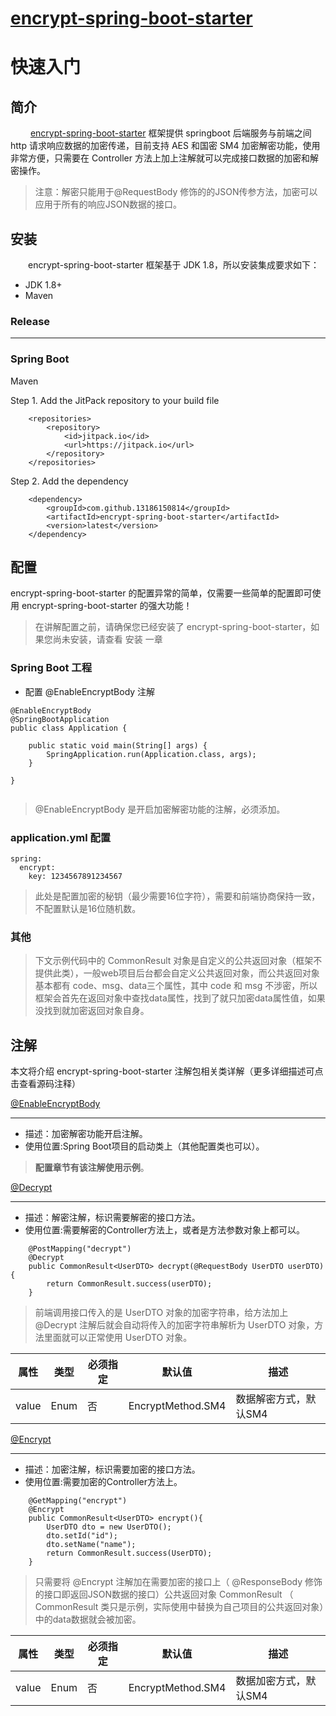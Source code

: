 # [encrypt-spring-boot-starter](https://github.com/13186150814/encrypt-spring-boot-starter)

# 快速入门

## 简介

&emsp;&emsp; [encrypt-spring-boot-starter](https://github.com/13186150814/encrypt-spring-boot-starter) 框架提供 springboot 后端服务与前端之间 http 请求响应数据的加密传递，目前支持 AES 和国密 SM4 加密解密功能，使用非常方便，只需要在 Controller 方法上加上注解就可以完成接口数据的加密和解密操作。

> 注意：解密只能用于@RequestBody 修饰的的JSON传参方法，加密可以应用于所有的响应JSON数据的接口。

## 安装

&emsp;&emsp;encrypt-spring-boot-starter 框架基于 JDK 1.8，所以安装集成要求如下：

- JDK 1.8+
- Maven

### Release

---

### Spring Boot

Maven

Step 1. Add the JitPack repository to your build file

```
	<repositories>
		<repository>
		    <id>jitpack.io</id>
		    <url>https://jitpack.io</url>
		</repository>
	</repositories>

```
Step 2. Add the dependency

```
	<dependency>
        <groupId>com.github.13186150814</groupId>
        <artifactId>encrypt-spring-boot-starter</artifactId>
        <version>latest</version>
    </dependency>

```

## 配置

encrypt-spring-boot-starter 的配置异常的简单，仅需要一些简单的配置即可使用 encrypt-spring-boot-starter 的强大功能！
> 在讲解配置之前，请确保您已经安装了 encrypt-spring-boot-starter，如果您尚未安装，请查看 安装 一章

### Spring Boot 工程
- 配置 @EnableEncryptBody 注解

```
@EnableEncryptBody
@SpringBootApplication
public class Application {

    public static void main(String[] args) {
        SpringApplication.run(Application.class, args);
    }

}


```
> @EnableEncryptBody 是开启加密解密功能的注解，必须添加。

### application.yml 配置

```
spring:
  encrypt:
    key: 1234567891234567

```
> 此处是配置加密的秘钥（最少需要16位字符），需要和前端协商保持一致，不配置默认是16位随机数。


### 其他

> 下文示例代码中的 CommonResult 对象是自定义的公共返回对象（框架不提供此类），一般web项目后台都会自定义公共返回对象，而公共返回对象基本都有 code、msg、data三个属性，其中 code 和 msg 不涉密，所以框架会首先在返回对象中查找data属性，找到了就只加密data属性值，如果没找到就加密返回对象自身。


## 注解

本文将介绍 encrypt-spring-boot-starter 注解包相关类详解（更多详细描述可点击查看源码注释）

[@EnableEncryptBody](https://github.com/13186150814/encrypt-spring-boot-starter/blob/1.0.0/src/main/java/com/energyfuture/encrypt/annotation/EnableEncryptBody.java)

---
- 描述：加密解密功能开启注解。
- 使用位置:Spring Boot项目的启动类上（其他配置类也可以）。

> **配置章节有该注解使用示例**。


[@Decrypt](https://github.com/13186150814/encrypt-spring-boot-starter/blob/1.0.0/src/main/java/com/energyfuture/encrypt/annotation/Decrypt.java)

---
- 描述：解密注解，标识需要解密的接口方法。
- 使用位置:需要解密的Controller方法上，或者是方法参数对象上都可以。

```
	@PostMapping("decrypt")
    @Decrypt
    public CommonResult<UserDTO> decrypt(@RequestBody UserDTO userDTO){
        return CommonResult.success(userDTO);
    }

```
> 前端调用接口传入的是 UserDTO 对象的加密字符串，给方法加上 @Decrypt 注解后就会自动将传入的加密字符串解析为 UserDTO 对象，方法里面就可以正常使用 UserDTO 对象。


| 属性 | 类型 | 必须指定 | 默认值         | 描述                |
| ----- | ---- | -------- | ----------------- | --------------------- |
| value | Enum | 否      | EncryptMethod.SM4 | 数据解密方式，默认SM4 |

[@Encrypt](https://github.com/13186150814/encrypt-spring-boot-starter/blob/1.0.0/src/main/java/com/energyfuture/encrypt/annotation/Encrypt.java)

---
- 描述：加密注解，标识需要加密的接口方法。
- 使用位置:需要加密的Controller方法上。

```
	@GetMapping("encrypt")
    @Encrypt
    public CommonResult<UserDTO> encrypt(){
		UserDTO dto = new UserDTO();
        dto.setId("id");
        dto.setName("name");
        return CommonResult.success(UserDTO);
    }

```
> 只需要将 @Encrypt 注解加在需要加密的接口上（ @ResponseBody 修饰的接口即返回JSON数据的接口）公共返回对象 CommonResult （ CommonResult 类只是示例，实际使用中替换为自己项目的公共返回对象）中的data数据就会被加密。

| 属性 | 类型 | 必须指定 | 默认值         | 描述                |
| ----- | ---- | -------- | ----------------- | --------------------- |
| value | Enum | 否      | EncryptMethod.SM4 | 数据加密方式，默认SM4 |




